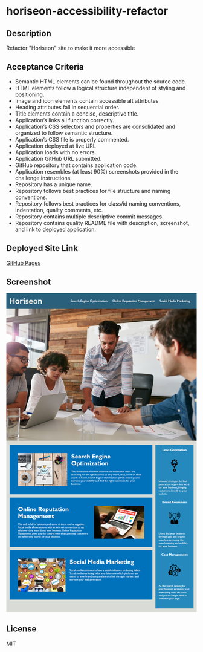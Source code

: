 # horiseon-accessibility-refactor

## Description 
Refactor "Horiseon" site to make it more accessible

## Acceptance Criteria
* Semantic HTML elements can be found throughout the source code.
* HTML elements follow a logical structure independent of styling and positioning.
* Image and icon elements contain accessible alt attributes.
* Heading attributes fall in sequential order.
* Title elements contain a concise, descriptive title.
* Application’s links all function correctly.
* Application’s CSS selectors and properties are consolidated and organized to follow semantic structure.
* Application’s CSS file is properly commented. 
* Application deployed at live URL
* Application loads with no errors.
* Application GitHub URL submitted.
* GitHub repository that contains application code. 
* Application resembles (at least 90%) screenshots provided in the challenge instructions.
* Repository has a unique name.
* Repository follows best practices for file structure and naming conventions.
* Repository follows best practices for class/id naming conventions, indentation, quality comments, etc.
* Repository contains multiple descriptive commit messages.
* Repository contains quality README file with description, screenshot, and link to deployed application. 

## Deployed Site Link
[GitHub Pages](https://apyosi.github.io/horiseon-accessibility-refactor/)

## Screenshot
![screenshot](screenshot.png)

## License
MIT
